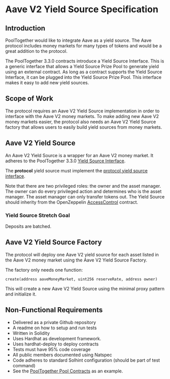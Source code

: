 # Aave V2 Yield Source Specification

## Introduction

PoolTogether would like to integrate Aave as a yield source.  The Aave protocol includes money markets for many types of tokens and would be a great addition to the protocol.

The PoolTogether 3.3.0 contracts introduce a Yield Source Interface.  This is a generic interface that allows a Yield Source Prize Pool to generate yield using an external contract.  As long as a contract supports the Yield Source Interface, it can be plugged into the Yield Source Prize Pool.  This interface makes it easy to add new yield sources.

## Scope of Work

The protocol requires an Aave V2 Yield Source implementation in order to interface with the Aave V2 money markets.  To make adding new Aave V2 money markets easier, the protocol also needs an Aave V2 Yield Source factory that allows users to easily build yield sources from money markets.

## Aave V2 Yield Source

An Aave V2 Yield Source is a wrapper for an Aave V2 money market.  It adheres to the PoolTogether 3.3.0 [Yield Source Interface](https://docs.pooltogether.com/protocol/yield-sources/custom-yield-sources).

The **protocol** yield source must implement the [protocol yield source interface](./contracts/IProtocolYieldSource.sol).

Note that there are two privileged roles: the owner and the asset manager.  The owner can do every privileged action and determines who is the asset manager.  The asset manager can only transfer tokens out.  The Yield Source should inherity from the OpenZeppelin [AccessControl](https://github.com/OpenZeppelin/openzeppelin-contracts/blob/master/contracts/access/AccessControl.sol) contract.

### Yield Source Stretch Goal

Deposits are batched.

## Aave V2 Yield Source Factory

The protocol will deploy one Aave V2 yield source for each asset listed in the Aave V2 money market using the Aave V2 Yield Source Factory.

The factory only needs one function:

```solidity
create(address aaveMoneyMarket, uint256 reserveRate, address owner)
```

This will create a new Aave V2 Yield Source using the minimal proxy pattern and initialize it.

## Non-Functional Requirements

- Delivered as a private Github repository
- A readme on how to setup and run tests
- Written in Solidity
- Uses Hardhat as development framework.
- Uses hardhat-deploy to deploy contracts
- Tests must have 95% code coverage
- All public members documented using Natspec
- Code adheres to standard Solhint configuration (should be part of test command)
- See the [PoolTogether Pool Contracts](https://github.com/pooltogether/pooltogether-pool-contracts) as an example.
